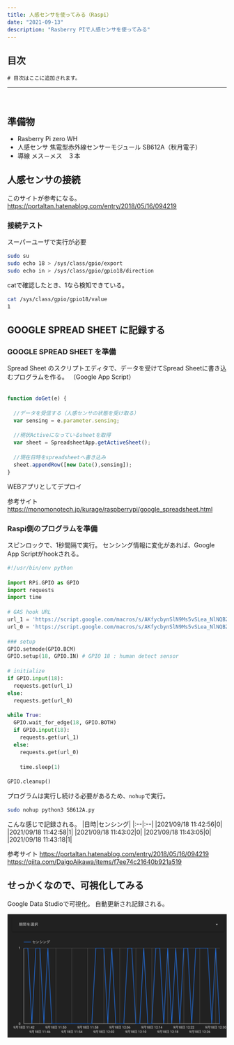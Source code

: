 ```yaml
---
title: 人感センサを使ってみる（Raspi）
date: "2021-09-13"
description: "Rasberry PIで人感センサを使ってみる"
---
```


## 目次

```toc
# 目次はここに追加されます。
```

***
<br>

## 準備物

- Rasberry Pi zero WH
- 人感センサ
  焦電型赤外線センサーモジュール SB612A（秋月電子）
- 導線
  メス－メス　３本

## 人感センサの接続

このサイトが参考になる。
https://portaltan.hatenablog.com/entry/2018/05/16/094219


### 接続テスト
スーパーユーザで実行が必要
```Bash
sudo su
sudo echo 18 > /sys/class/gpio/export
sudo echo in > /sys/class/gpio/gpio18/direction
```

catで確認したとき、1なら検知できている。

```Bash
cat /sys/class/gpio/gpio18/value
1
```


## GOOGLE SPREAD SHEET に記録する

### GOOGLE SPREAD SHEET を準備

Spread Sheet のスクリプトエディタで、データを受けてSpread Sheetに書き込むプログラムを作る。
（Google App Script）

```javascript

function doGet(e) {

  //データを受信する（人感センサの状態を受け取る）
  var sensing = e.parameter.sensing;

  //現状Activeになっているsheetを取得
  var sheet = SpreadsheetApp.getActiveSheet();
 
  //現在日時をspreadsheetへ書き込み
  sheet.appendRow([new Date(),sensing]);
}

```

WEBアプリとしてデプロイ

参考サイト
https://monomonotech.jp/kurage/raspberrypi/google_spreadsheet.html


### Raspi側のプログラムを準備

スピンロックで、1秒間隔で実行。
センシング情報に変化があれば、Google App Scriptがhookされる。

```python
#!/usr/bin/env python

import RPi.GPIO as GPIO
import requests
import time

# GAS hook URL
url_1 = 'https://script.google.com/macros/s/AKfycbynSlN9Ms5vSLea_NlNQBZSgNQAraJ2v_U_Q3qJ84Uj3oAePQbdgJ4On_xxJKG0kPsc/exec'+'?sensing=' + "1"
url_0 = 'https://script.google.com/macros/s/AKfycbynSlN9Ms5vSLea_NlNQBZSgNQAraJ2v_U_Q3qJ84Uj3oAePQbdgJ4On_xxJKG0kPsc/exec'+'?sensing=' + "0"

### setup
GPIO.setmode(GPIO.BCM)
GPIO.setup(18, GPIO.IN) # GPIO 18 : human detect sensor

# initialize
if GPIO.input(18):
  requests.get(url_1)
else:
  requests.get(url_0)

while True:
  GPIO.wait_for_edge(18, GPIO.BOTH)
  if GPIO.input(18):
    requests.get(url_1)
  else:
    requests.get(url_0)

    time.sleep(1)

GPIO.cleanup()

```

プログラムは実行し続ける必要があるため、`nohup`で実行。

```Bash
sudo nohup python3 SB612A.py
```

こんな感じで記録される。
|日時|センシング|
|:--|:--|
|2021/09/18 11:42:56|0|
|2021/09/18 11:42:58|1|
|2021/09/18 11:43:02|0|
|2021/09/18 11:43:05|0|
|2021/09/18 11:43:18|1|

参考サイト
https://portaltan.hatenablog.com/entry/2018/05/16/094219
https://qiita.com/DaigoAikawa/items/f7ee74c21640b921a519

## せっかくなので、可視化してみる

Google Data Studioで可視化。
自動更新され記録される。

![](2021-09-18-12-33-41.png)

